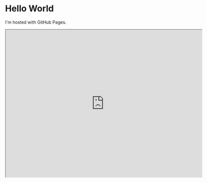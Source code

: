 <!DOCTYPE html>
<html>
<body>
<h1>Hello World</h1>
<p>I'm hosted with GitHub Pages.</p>
  <iframe src="https://drive.google.com/file/d/1VrQpgDKCASBPqbxuVwUZaHD1opPqXBrv/preview" width="640" height="480"></iframe>
</body>
</html>
